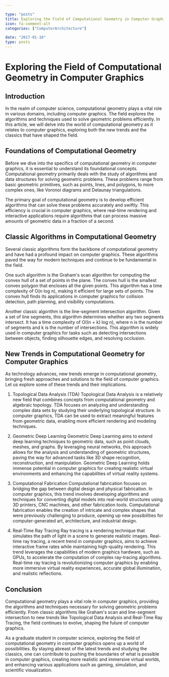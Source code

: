 ```yaml
---

type: "posts"
title: Exploring the Field of Computational Geometry in Computer Graphics
icon: fa-comment-alt
categories: ["ComputerArchitecture"]

date: "2017-01-18"
type: posts
---
```





# Exploring the Field of Computational Geometry in Computer Graphics

## Introduction

In the realm of computer science, computational geometry plays a vital role in various domains, including computer graphics. The field explores the algorithms and techniques used to solve geometric problems efficiently. In this article, we will delve into the world of computational geometry as it relates to computer graphics, exploring both the new trends and the classics that have shaped the field.

## Foundations of Computational Geometry

Before we dive into the specifics of computational geometry in computer graphics, it is essential to understand its foundational concepts. Computational geometry primarily deals with the study of algorithms and data structures for solving geometric problems. These problems range from basic geometric primitives, such as points, lines, and polygons, to more complex ones, like Voronoi diagrams and Delaunay triangulations.

The primary goal of computational geometry is to develop efficient algorithms that can solve these problems accurately and swiftly. This efficiency is crucial in computer graphics, where real-time rendering and interactive applications require algorithms that can process massive amounts of geometric data in a fraction of a second.

## Classic Algorithms in Computational Geometry

Several classic algorithms form the backbone of computational geometry and have had a profound impact on computer graphics. These algorithms paved the way for modern techniques and continue to be fundamental in the field.

One such algorithm is the Graham's scan algorithm for computing the convex hull of a set of points in the plane. The convex hull is the smallest convex polygon that encloses all the given points. This algorithm has a time complexity of O(n log n), making it efficient for large sets of points. The convex hull finds its applications in computer graphics for collision detection, path planning, and visibility computations.

Another classic algorithm is the line-segment intersection algorithm. Given a set of line segments, this algorithm determines whether any two segments intersect. It has a time complexity of O((n + k) log n), where n is the number of segments and k is the number of intersections. This algorithm is widely used in computer graphics for tasks such as detecting intersections between objects, finding silhouette edges, and resolving occlusion.

## New Trends in Computational Geometry for Computer Graphics

As technology advances, new trends emerge in computational geometry, bringing fresh approaches and solutions to the field of computer graphics. Let us explore some of these trends and their implications.

1. Topological Data Analysis (TDA)
   Topological Data Analysis is a relatively new field that combines concepts from computational geometry and algebraic topology. TDA focuses on analyzing and understanding complex data sets by studying their underlying topological structure. In computer graphics, TDA can be used to extract meaningful features from geometric data, enabling more efficient rendering and modeling techniques.

2. Geometric Deep Learning
   Geometric Deep Learning aims to extend deep learning techniques to geometric data, such as point clouds, meshes, and graphs. By leveraging neural networks, this approach allows for the analysis and understanding of geometric structures, paving the way for advanced tasks like 3D shape recognition, reconstruction, and manipulation. Geometric Deep Learning holds immense potential in computer graphics for creating realistic virtual environments and enhancing the capabilities of virtual reality systems.

3. Computational Fabrication
   Computational fabrication focuses on bridging the gap between digital design and physical fabrication. In computer graphics, this trend involves developing algorithms and techniques for converting digital models into real-world structures using 3D printers, CNC machines, and other fabrication tools. Computational fabrication enables the creation of intricate and complex shapes that were previously challenging to produce, opening up new possibilities for computer-generated art, architecture, and industrial design.

4. Real-Time Ray Tracing
   Ray tracing is a rendering technique that simulates the path of light in a scene to generate realistic images. Real-time ray tracing, a recent trend in computer graphics, aims to achieve interactive frame rates while maintaining high-quality rendering. This trend leverages the capabilities of modern graphics hardware, such as GPUs, to accelerate the computation of complex ray-tracing algorithms. Real-time ray tracing is revolutionizing computer graphics by enabling more immersive virtual reality experiences, accurate global illumination, and realistic reflections.

## Conclusion

Computational geometry plays a vital role in computer graphics, providing the algorithms and techniques necessary for solving geometric problems efficiently. From classic algorithms like Graham's scan and line-segment intersection to new trends like Topological Data Analysis and Real-Time Ray Tracing, the field continues to evolve, shaping the future of computer graphics.

As a graduate student in computer science, exploring the field of computational geometry in computer graphics opens up a world of possibilities. By staying abreast of the latest trends and studying the classics, one can contribute to pushing the boundaries of what is possible in computer graphics, creating more realistic and immersive virtual worlds, and enhancing various applications such as gaming, simulation, and scientific visualization.
